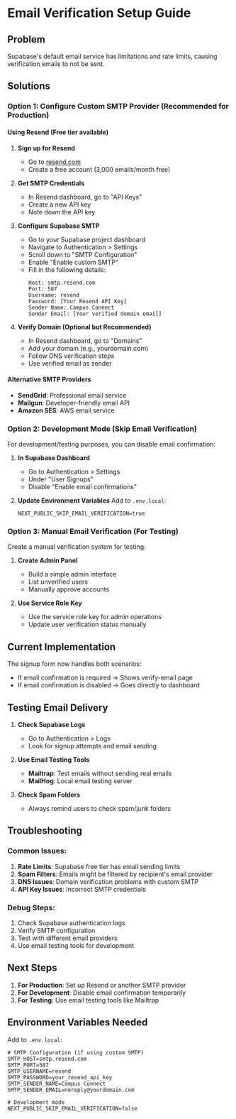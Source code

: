 # Email Verification Setup Guide

## Problem
Supabase's default email service has limitations and rate limits, causing verification emails to not be sent.

## Solutions

### Option 1: Configure Custom SMTP Provider (Recommended for Production)

#### Using Resend (Free tier available)

1. **Sign up for Resend**
   - Go to [resend.com](https://resend.com)
   - Create a free account (3,000 emails/month free)

2. **Get SMTP Credentials**
   - In Resend dashboard, go to "API Keys"
   - Create a new API key
   - Note down the API key

3. **Configure Supabase SMTP**
   - Go to your Supabase project dashboard
   - Navigate to Authentication > Settings
   - Scroll down to "SMTP Configuration"
   - Enable "Enable custom SMTP"
   - Fill in the following details:
     ```
     Host: smtp.resend.com
     Port: 587
     Username: resend
     Password: [Your Resend API Key]
     Sender Name: Campus Connect
     Sender Email: [Your verified domain email]
     ```

4. **Verify Domain (Optional but Recommended)**
   - In Resend dashboard, go to "Domains"
   - Add your domain (e.g., yourdomain.com)
   - Follow DNS verification steps
   - Use verified email as sender

#### Alternative SMTP Providers
- **SendGrid**: Professional email service
- **Mailgun**: Developer-friendly email API
- **Amazon SES**: AWS email service

### Option 2: Development Mode (Skip Email Verification)

For development/testing purposes, you can disable email confirmation:

1. **In Supabase Dashboard**
   - Go to Authentication > Settings
   - Under "User Signups"
   - Disable "Enable email confirmations"

2. **Update Environment Variables**
   Add to `.env.local`:
   ```
   NEXT_PUBLIC_SKIP_EMAIL_VERIFICATION=true
   ```

### Option 3: Manual Email Verification (For Testing)

Create a manual verification system for testing:

1. **Create Admin Panel**
   - Build a simple admin interface
   - List unverified users
   - Manually approve accounts

2. **Use Service Role Key**
   - Use the service role key for admin operations
   - Update user verification status manually

## Current Implementation

The signup form now handles both scenarios:
- If email confirmation is required → Shows verify-email page
- If email confirmation is disabled → Goes directly to dashboard

## Testing Email Delivery

1. **Check Supabase Logs**
   - Go to Authentication > Logs
   - Look for signup attempts and email sending

2. **Use Email Testing Tools**
   - **Mailtrap**: Test emails without sending real emails
   - **MailHog**: Local email testing server

3. **Check Spam Folders**
   - Always remind users to check spam/junk folders

## Troubleshooting

### Common Issues:
1. **Rate Limits**: Supabase free tier has email sending limits
2. **Spam Filters**: Emails might be filtered by recipient's email provider
3. **DNS Issues**: Domain verification problems with custom SMTP
4. **API Key Issues**: Incorrect SMTP credentials

### Debug Steps:
1. Check Supabase authentication logs
2. Verify SMTP configuration
3. Test with different email providers
4. Use email testing tools for development

## Next Steps

1. **For Production**: Set up Resend or another SMTP provider
2. **For Development**: Disable email confirmation temporarily
3. **For Testing**: Use email testing tools like Mailtrap

## Environment Variables Needed

Add to `.env.local`:
```
# SMTP Configuration (if using custom SMTP)
SMTP_HOST=smtp.resend.com
SMTP_PORT=587
SMTP_USERNAME=resend
SMTP_PASSWORD=your_resend_api_key
SMTP_SENDER_NAME=Campus Connect
SMTP_SENDER_EMAIL=noreply@yourdomain.com

# Development mode
NEXT_PUBLIC_SKIP_EMAIL_VERIFICATION=false
```


